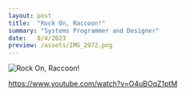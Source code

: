 ```yaml
---
layout: post
title:  "Rock On, Raccoon!"
summary: "Systems Programmer and Designer"
date:   8/4/2023
preview: /assets/IMG_2972.png
---
```


![Rock On, Raccoon!](/assets/rockonraccoontrailergif.gif)

https://www.youtube.com/watch?v=O4uBOqZ1ptM


